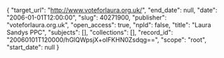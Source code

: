 {
  "target_url": "http://www.voteforlaura.org.uk/", 
  "end_date": null, 
  "date": "2006-01-01T12:00:00", 
  "slug": 40271900, 
  "publisher": "voteforlaura.org.uk", 
  "open_access": true, 
  "npld": false, 
  "title": "Laura Sandys PPC", 
  "subjects": [], 
  "collections": [], 
  "record_id": "20060101T120000/hGlQWpsjX+oIFKHN0Zsdqg==", 
  "scope": "root", 
  "start_date": null
}


